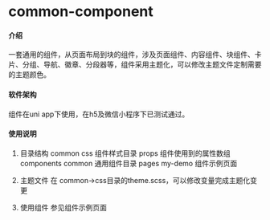 ﻿# common-component

#### 介绍
一套通用的组件，从页面布局到块的组件，涉及页面组件、内容组件、块组件、卡片、分组、导航、徽章、分段器等，组件采用主题化，可以修改主题文件定制需要的主题颜色。

#### 软件架构
组件在uni app下使用，在h5及微信小程序下已测试通过。


#### 使用说明

1. 目录结构
   common
      css 组件样式目录
      props  组件使用到的属性数组
   components
      common  通用组件目录
   pages
      my-demo 组件示例页面

2. 主题文件
   在 common->css目录的theme.scss，可以修改变量完成主题化变更

3. 使用组件
   参见组件示例页面
